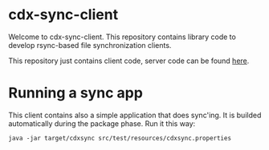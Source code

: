 cdx-sync-client
===============

Welcome to cdx-sync-client. This repository contains library code to develop rsync-based file synchronization clients. 

This repository just contains client code, server code can be found [here](https://github.com/instedd/cdx-sync-server). 

# Running a sync app

This client contains also a simple application that does sync'ing. It is builded automatically during the package phase. Run it this way:

```
java -jar target/cdxsync src/test/resources/cdxsync.properties
```

